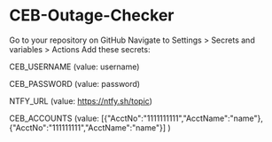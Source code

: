 # CEB-Outage-Checker

Go to your repository on GitHub
Navigate to Settings > Secrets and variables > Actions
Add these secrets:

CEB_USERNAME (value: username)

CEB_PASSWORD (value: password)

NTFY_URL (value: https://ntfy.sh/topic)

CEB_ACCOUNTS (value: [{"AcctNo":"1111111111","AcctName":"name"},{"AcctNo":"111111111","AcctName":"name"}] )


